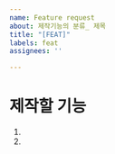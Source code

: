 ```yaml
---
name: Feature request
about: 제작기능의 분류_ 제목
title: "[FEAT]"
labels: feat
assignees: ''

---
```


# 제작할 기능

1. 
2.
